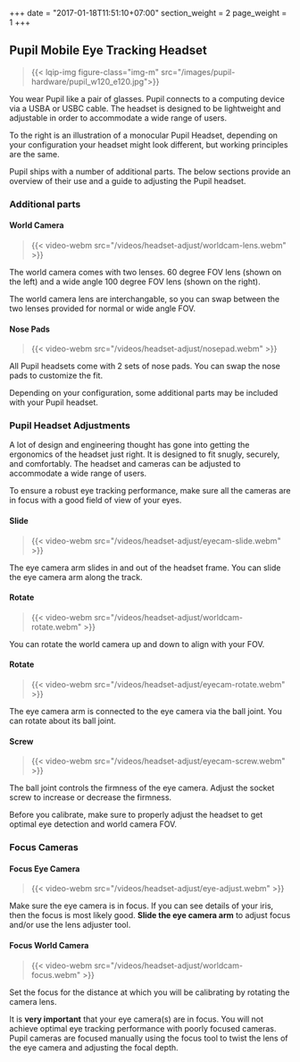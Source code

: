 +++
date = "2017-01-18T11:51:10+07:00"
section_weight = 2
page_weight = 1
+++

## Pupil Mobile Eye Tracking Headset

> {{< lqip-img figure-class="img-m" src="/images/pupil-hardware/pupil_w120_e120.jpg">}}

You wear Pupil like a pair of glasses. Pupil connects to a computing device via a USBA or USBC cable. The headset is designed to be lightweight and adjustable in order to accommodate a wide range of users. 

To the right is an illustration of a monocular Pupil Headset, depending on your configuration your headset might look different, but working principles are the same.

Pupil ships with a number of additional parts. The below sections provide an overview of their use and a guide to adjusting the Pupil headset. 

### Additional parts

#### World Camera

> {{< video-webm src="/videos/headset-adjust/worldcam-lens.webm" >}}

The world camera comes with two lenses. 60 degree FOV lens (shown on the left) and a wide angle 100 degree FOV lens (shown on the right). 

The world camera lens are interchangable, so you can swap between the two lenses provided for normal or wide angle FOV.

#### Nose Pads

> {{< video-webm src="/videos/headset-adjust/nosepad.webm" >}}

All Pupil headsets come with 2 sets of nose pads. You can swap the nose pads to customize the fit.

<aside class="notice">
Depending on your configuration, some additional parts may be included with your Pupil headset.
</aside>

### Pupil Headset Adjustments

A lot of design and engineering thought has gone into getting the ergonomics of the headset just right. It is designed to fit snugly, securely, and comfortably. The headset and cameras can be adjusted to accommodate a wide range of users. 

To ensure a robust eye tracking performance, make sure all the cameras are in focus with a good field of view of your eyes.

#### Slide
> {{< video-webm src="/videos/headset-adjust/eyecam-slide.webm" >}}

The eye camera arm slides in and out of the headset frame. You can slide the eye camera arm along the track.

#### Rotate
> {{< video-webm src="/videos/headset-adjust/worldcam-rotate.webm" >}}

You can rotate the world camera up and down to align with your FOV.

#### Rotate
> {{< video-webm src="/videos/headset-adjust/eyecam-rotate.webm" >}}

The eye camera arm is connected to the eye camera via the ball joint. You can rotate about its ball joint.

#### Screw
> {{< video-webm src="/videos/headset-adjust/eyecam-screw.webm" >}}

The ball joint controls the firmness of the eye camera. Adjust the socket screw to increase or decrease the firmness.

<aside class="notice">
  Before you calibrate, make sure to properly adjust the headset to get optimal eye detection and world camera FOV.
</aside>

### Focus Cameras
#### Focus Eye Camera

> {{< video-webm src="/videos/headset-adjust/eye-adjust.webm" >}}

Make sure the eye camera is in focus. If you can see details of your iris, then the focus is most likely good. **Slide the eye camera arm** to adjust focus and/or use the lens adjuster tool.

#### Focus World Camera

> {{< video-webm src="/videos/headset-adjust/worldcam-focus.webm" >}}

Set the focus for the distance at which you will be calibrating by rotating the camera lens.

<aside class="notice">
  It is <strong>very important</strong> that your eye camera(s) are in focus. You will not achieve optimal eye tracking performance with poorly focused cameras. Pupil cameras are focused manually using the focus tool to twist the lens of the eye camera and adjusting the focal depth.
</aside>


